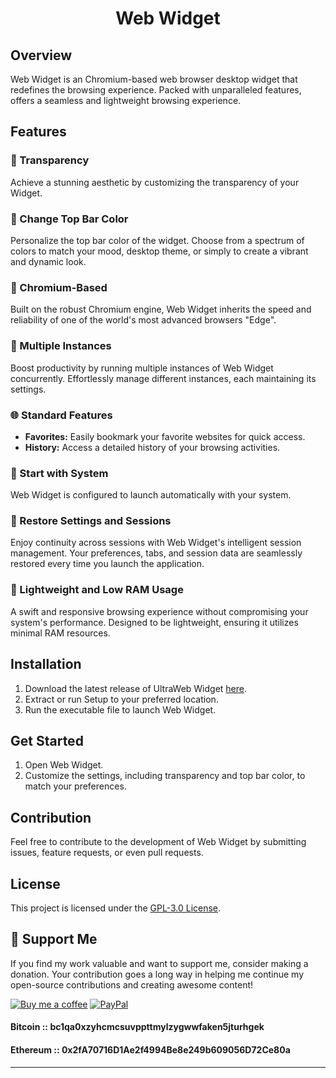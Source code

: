 # <div align="center">Web Widget</div>

## Overview

Web Widget is an Chromium-based web browser desktop widget that redefines the browsing experience. Packed with unparalleled features, offers a seamless and lightweight browsing experience.

## Features

### 🌟 Transparency
Achieve a stunning aesthetic by customizing the transparency of your Widget.

### 🎨 Change Top Bar Color
Personalize the top bar color of the widget. Choose from a spectrum of colors to match your mood, desktop theme, or simply to create a vibrant and dynamic look.

### 🚀 Chromium-Based
Built on the robust Chromium engine, Web Widget inherits the speed and reliability of one of the world's most advanced browsers "Edge".

### 🔄 Multiple Instances
Boost productivity by running multiple instances of Web Widget concurrently. Effortlessly manage different instances, each maintaining its settings.

### 🌐 Standard Features
- **Favorites:** Easily bookmark your favorite websites for quick access.
- **History:** Access a detailed history of your browsing activities.

### 🚀 Start with System
Web Widget is configured to launch automatically with your system.

### 🔄 Restore Settings and Sessions
Enjoy continuity across sessions with Web Widget's intelligent session management. Your preferences, tabs, and session data are seamlessly restored every time you launch the application.

### 🚀 Lightweight and Low RAM Usage
A swift and responsive browsing experience without compromising your system's performance. Designed to be lightweight, ensuring it utilizes minimal RAM resources.

## Installation

1. Download the latest release of UltraWeb Widget [here](https://github.com/Suundumused/Web-Browser-Widget/releases).
2. Extract or run Setup to your preferred location.
3. Run the executable file to launch Web Widget.

## Get Started

1. Open Web Widget.
2. Customize the settings, including transparency and top bar color, to match your preferences.

## Contribution

Feel free to contribute to the development of Web Widget by submitting issues, feature requests, or even pull requests.

## License

This project is licensed under the [GPL-3.0 License](https://github.com/Suundumused/Web-Browser-Widget/blob/commercial_version/LICENSE.rst).

## 💖 Support Me

If you find my work valuable and want to support me, consider making a donation. Your contribution goes a long way in helping me continue my open-source contributions and creating awesome content!

[![Buy me a coffee](https://img.shields.io/badge/Buy%20me%20a%20coffee-Donate-blue.svg)](https://www.paypal.com/donate/?hosted_button_id=A2S5G97QM7XCJ)
[![PayPal](https://img.shields.io/badge/PayPal-Donate-blue.svg)](https://www.paypal.com/donate/?hosted_button_id=A2S5G97QM7XCJ)

#### Bitcoin :: **bc1qa0xzyhcmcsuvppttmylzygwwfaken5jturhgek**

#### Ethereum :: **0x2fA70716D1Ae2f4994Be8e249b609056D72Ce80a** 

---